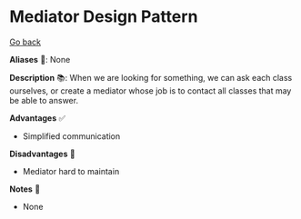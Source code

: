 # Mediator Design Pattern

[Go back](../index.md#behavioral-)

<div class="row row-cols-lg-2"><div>

**Aliases** 📌: None

**Description** 📚: When we are looking for something, we can ask each class ourselves, or create a mediator whose job is to contact all classes that may be able to answer.

</div><div>

**Advantages** ✅

* Simplified communication

**Disadvantages** 🚫

* Mediator hard to maintain

**Notes** 📝

* None
</div></div>